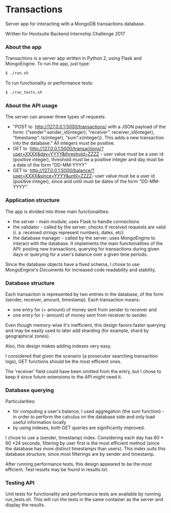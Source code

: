 # Transactions
Server app for interacting with a MongoDB transactions database.

Written for Hootsuite Backend Internship Challenge 2017

### About the app

Transactions is a server app written in Python 2, using Flask and MongoEngine.
To run the app, just type:
```sh
$ ./run.sh
```

To run functionality or performance tests:
```sh
$ ./run_tests.sh
```

### About the API usage
The server can answer three types of requests:
* "POST to ​ http://127.0.0.1:5000/transactions​/ with a JSON payload of the
form: {“sender”:sender_id(integer), “receiver”: receiver_id(integer),
“timestamp”: ts(integer), “sum”:x(integer)}. This adds a new transaction into
the database."
All integers must be positive.
* GET to ​ http://127.0.0.1:5000/transactions/?user=XXXX&day=YYYY&threshold=ZZZZ - user
value must be a user id (positive integer), threshold must be a positive
integer and day must be a date of the form "DD-MM-YYYY"
* GET to ​ http://127.0.0.1:5000/balance/?user=XXXX&since=YYYY&until=ZZZZ​ -
user value must be a user id (positive integer), since and until must be dates
of the form "DD-MM-YYYY"


### Application structure

The app is divided into three main functionalities:
 * the server - main module; uses Flask to handle connections
 * the validator - called by the server; checks if received requests are valid
 (i. a. received strings represent numbers, dates, etc)
 * the database manager - called by the server; uses MongoEngine to interact
 with the database. It implements the main functionalities of the API: posting
 new transactions, querying for transactions during given days or querying for
 a user's balance over a given time periods.

Since the database objects have a fixed schema, I chose to use MongoEngine's
Documents for increased code readability and stability.


### Database structure

Each transaction is represented by two entries in the database, of the form
(sender, receiver, amount, timestamp). Each transaction means:
* one entry for (+ amount) of money sent from sender to receiver and
* one entry for (- amount) of money sent from receiver to sender.

Even though memory-wise it's inefficient, this design favors faster querying
and may be easily used to later add sharding (for example, shard by
geographical zones).

Also, this design makes adding indexes very easy.

I considered that given the scenario (a prosecutor searching transaction logs),
GET functions should be the most efficient ones.

The 'receiver' field could have been omitted from the entry, but I chose to keep
it since future extensions to the API might need it.


### Database querying

Particularities:
* for computing a user's balance, I used aggregation (the sum function) - in
order to perform the calculus on the database side and only load useful information
locally
* by using indexes, both GET queries are significantly improved.

I chose to use a (sender, timestamp) index. Considering each day has 60 * 60 *24 seconds,
filtering by user first is the most efficient method (since the database has more
distinct timestamps than users). This index suits this database structure, since
most filterings are by sender and timestamp.

After running performance tests, this design appeared to be the most efficient. Test results
may be found in results.txt.


### Testing API

Unit tests for functionality and performance tests are available by running run_tests.sh.
This will run the tests in the same container as the server and display the results.

